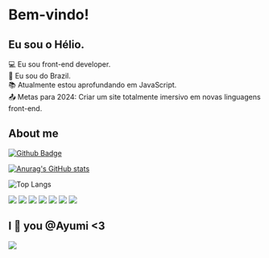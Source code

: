 # Bem-vindo!

## Eu sou o Hélio.

:computer: Eu sou front-end developer. <br/> 
:house_with_garden: Eu sou do Brazil. <br/>
:books: Atualmente estou aprofundando em JavaScript. <br/>
:outbox_tray: Metas para 2024: Criar um site totalmente imersivo em novas linguagens front-end. <br/> 


## About me

[![Github Badge](https://img.shields.io/badge/-Github-000?style=flat-square&logo=Github&logoColor=white&link=LINK_GIT)](https://github.com/HelioAugustoOliveira)
<br/>

[![Anurag's GitHub stats](https://github-readme-stats.vercel.app/api?username=HelioAugustoOliveira)](https://github.com/anuraghazra/github-readme-stats) 

![Top Langs](https://github-readme-stats.vercel.app/api/top-langs/?username=HelioAugustoOliveira&exclude_repo=github-readme-stats,anuraghazra.github.io)

<img src="https://img.shields.io/badge/%20São%20Paulo-000000?style=for-the-badge&logo=42&logoColor=white"> <img src="https://img.shields.io/badge/JavaScript-323330?style=for-the-badge&logo=javascript&logoColor=F7DF1E"> <img src="https://img.shields.io/badge/HTML5-E34F26?style=for-the-badge&logo=html5&logoColor=white"> <img src="https://img.shields.io/badge/CSS3-1572B6?style=for-the-badge&logo=css3&logoColor=white"> <img src="https://img.shields.io/badge/Ubuntu-E95420?style=for-the-badge&logo=ubuntu&logoColor=white"> <img src="https://img.shields.io/badge/Windows_11-0078d4?style=for-the-badge&logo=windows-11&logoColor=white"> <img
src="https://img.shields.io/badge/GIT-E44C30?style=for-the-badge&logo=git&logoColor=white">




## I :sparkling_heart: you @Ayumi <3
<img src="https://tenor.com/pt-BR/view/anime-love-cuddle-cute-couple-gif-14518537.gif">




